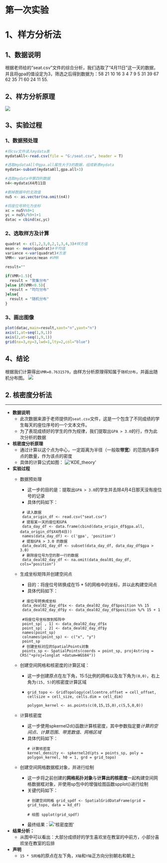 # 第一次实验
# 1、样方分析法
## 1、数据说明
  根据老师给的“seat.csv”文件的综合分析，我们选取了“4月11日”这一天的数据，并且将gpa的值设定为3，筛选之后得到数据为：58 21 10 16  3  4  7  9  5 31 39 67 62 35 71 60 24 11 55.
## 2、样方分析原理
![](https://github.com/cuit201608/Team9_coding/blob/master/files/%E6%A0%B7%E6%96%B9%E5%88%86%E6%9E%90%E5%8E%9F%E7%90%86.JPG)
## 3、实验过程
### 1、数据预处理
```R
#将csv文件读入mydata表
mydataAll<-read.csv(file = "G:/seat.csv", header = T)

#选取mydataAll中gpa.all属性大于3的数据，组成新表mydata
mydata<-subset(mydataAll,gpa.all>3)

#选取mydata中第四列数据
n4<-mydata$X4月11日

#删掉数据中的无效值
nu5 <- as.vector(na.omit(n4))

#将座位号转化为坐标
xc = nu5%%9+1  
yc = nu5%/%9+1+1
datac = cbind(xc,yc) 
```
### 2、选取样方及计算
```R
quadrat <- c(1,2,3,0,2,1,3,4,3)#样方值
mean <- mean(quadrat)#平均值
variance <-var(quadrat)#方差
VMR<- variance/mean #VMR

result=""

if(VMR>1.5){
  result = "聚集分布"
}else if(VMR<0.5){
  result = "均匀分布"
}else{
  result = "随机分布"
}
```
### 3、画出图像
```R
plot(datac,main=result,xaxt="n",yaxt="n")
axis(1,at=seq(1,9,1))
axis(2,at=seq(1,9,1))
grid(nx=3,ny=3,lwd=1,lty=2,col="blue")
```
## 4、结论
根据我们计算得出`VMR=0.7631579`，由样方分析原理得知属于`随机分布`，并画出随机分布图。
![](https://github.com/cuit201608/Team9_coding/blob/master/files/%E9%9A%8F%E6%9C%BA%E5%88%86%E5%B8%83%E5%9B%BE.JPG)

## 2. 核密度分析法
--- 
   - **数据说明**
      - 此次数据来源于老师提供的`seat.csv`文件，这是一个包含了不同成绩的学生每天的座位序号的一个文本文件。
      - 为了表现成绩好的学生的作为规律，我们提取出`GPA > 3.0`的行，作为此次分析的数据
   - **核密度分析原理**
      - 通过计算以这个点为中心，一定距离为半径（一般取**带宽**）的范围内事件点的数量，作为该点的密度
      - 具体的计算公式如图：
      !['KDE_theory'](https://github.com/cuit201608/Team9_coding/blob/master/files/KDE_theory.jpg)
   - **实验过程**
      - 数据预处理
         - 这一步的目的是：提取出`GPA > 3.0`的学生并去除4月4日那天没有座位号的记录
         - 具体代码如下：
         ```
          # 读入数据
          data_origin_df <- read.csv("seat.csv")
          # 提取某一天的座位和GPA
          data_day_df <- data.frame(cbind(data_origin_df$gpa.all, data_origin_df$X4月4日))
          names(data_day_df) <- c('gpa', 'position')
          # 提取GPA > 3.0 的数据
          data_deal01_day_df <- subset(data_day_df, data_day_df$gpa > 3.0)
          # 删除座位号为空的那一行的数据
          data_deal02_day_df <- na.omit(data_deal01_day_df, cols="position")
          ```
      - 生成坐标矩阵并创建空间点
         - 目的：将座位号转换成在15 * 5的网格中的坐标，并以此构建空间点
         - 具体代码如下：
         ```
          # 座位号转换成坐标
          data_deal02_day_df$x <- data_deal02_day_df$position %% 15 
          data_deal02_day_df$y <- data_deal02_day_df$position %/% 15 + 1 
          ```
         ```
          #将座位号坐标放到矩阵中
          point_sp[ , 1] <- data_deal02_day_df$x
          point_sp[ , 2] <- data_deal02_day_df$y
          names(point_sp)
          colnames(point_sp) <- c("x", "y")
          point_sp
          # 创建坐标对应的SpatialPoints对象
          points_sp <- SpatialPoints(coords = point_sp, proj4string = CRS("+proj=longlat +datum=WGS84"))
         ```

      - 创建空间网格和核密度的计算区域：
         - 这一步创建原点在左下角，15:5比例的网格以及左下角为`(0,0)`，右上角为`(15, 5)`的核密度计算区域
         - ```
           grid_topo <- GridTopology(cellcentre.offset = cell_offset, cellsize = cell_size, cells.dim = cell_dim)
           ```
           ```
           polygon_kernel <- as.points(c(0,15,15,0),c(5,5,0,0))
           ```
      - 计算核密度
          - 这一步使用spkernel2d()函数计算核密度，其中参数指定要*计算的空间点、计算范围、带宽数值、网格区域*
          - 具体代码如下：
             ```
             # 计算核密度
             kernel_density <- spkernel2d(pts = points_sp, poly = polygon_kernel, h0 = 1, grd = grid_topo)
             ```
      - 创建空间网格数据框对象，并进行绘制
          - 这一步将之前创建的**网格拓扑对象**与**计算出的核密度**一起构建空间网格数据框对象，并使用sp包中的增强绘图函数spplot()进行绘制
          - 关键代码如下：
            ```
            # 创建空间网格 grid_spdf <- SpatialGridDataFrame(grid = grid_topo, data = kd_df)
            ``` 
            ```
            # 绘图 spplot(grid_spdf)
            ```
          - 最终结果：!['核密度图'](https://github.com/cuit201608/Team9_coding/blob/master/files/KDE_result.jpg)
   - **结果分析：**
       - 从图中可以看出：大部分成绩好的学生喜欢坐在教室的中前方，小部分喜欢坐在教室的后排
   - **声明**
       - `15 * 5网格`的原点在左下角，`X轴`和`Y轴`正方向分别朝右和朝上


